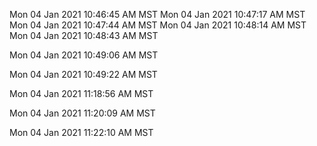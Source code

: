 Mon 04 Jan 2021 10:46:45 AM MST
Mon 04 Jan 2021 10:47:17 AM MST
Mon 04 Jan 2021 10:47:44 AM MST
Mon 04 Jan 2021 10:48:14 AM MST
Mon 04 Jan 2021 10:48:43 AM MST

Mon 04 Jan 2021 10:49:06 AM MST

Mon 04 Jan 2021 10:49:22 AM MST

Mon 04 Jan 2021 11:18:56 AM MST

Mon 04 Jan 2021 11:20:09 AM MST

Mon 04 Jan 2021 11:22:10 AM MST

